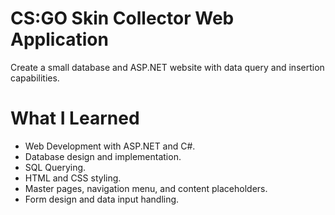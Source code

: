 # CS:GO Skin Collector Web Application
Create a small database and ASP.NET website with data query and insertion capabilities.
# What I Learned
* Web Development with ASP.NET and C#.
* Database design and implementation.
* SQL Querying.
* HTML and CSS styling.
* Master pages, navigation menu, and content placeholders.
* Form design and data input handling.
